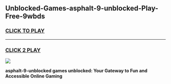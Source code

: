 
## Unblocked-Games-asphalt-9-unblocked-Play-Free-9wbds
<h3>
<a href="https://premium76.site?title=asphalt-9-unblocked&ref=18A1">CLICK TO PLAY</a></h3>
<hr>

<h3>
<a href="https://premium76.site?title=asphalt-9-unblocked&ref=18A1">CLICK 2 PLAY</a>
  
</h3>

<a href="https://premium76.site?title=asphalt-9-unblocked&ref=18A1"><img src="https://clearcache.store/games.png"></a>


**asphalt-9-unblocked games unblocked: Your Gateway to Fun and Accessible Online Gaming**
